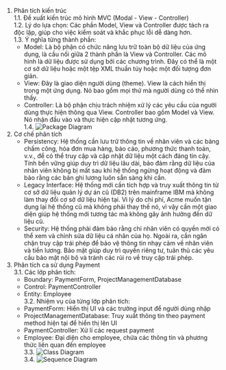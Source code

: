 1. Phân tích kiến trúc <br>
  1.1. Đề xuất kiến trúc mô hình MVC (Modal - View - Controller) <br>
  1.2. Lý do lựa chọn: Các phần Model, View và Controller được tách ra độc lập, giúp cho việc kiểm soát và khắc phục lỗi dễ dàng hơn. <br>
  1.3. Ý nghĩa từng thành phần: <br>
   * Model: Là bộ phận có chức năng lưu trữ toàn bộ dữ liệu của ứng dụng, là cầu nối giữa 2 thành phần là View và Controller. Các mô hình là dữ liệu được sử dụng bởi các chương trình. Đây có thể là một cơ sở dữ liệu hoặc một tệp XML thuần túy hoặc một đối tượng đơn giản. <br>
   * View: Đây là giao diện người dùng (theme). View là cách hiển thị trong một ứng dụng. Nó bao gồm mọi thứ mà người dùng có thể nhìn thấy. <br>
   * Controller: Là bộ phận chịu trách nhiệm xử lý các yêu cầu của người dùng thực hiện thông qua View. Controller bao gồm Model và View. Nó nhận đầu vào và thực hiện cập nhật tương ứng. <br>
  1.4. ![Package Diagram](https://www.planttext.com/api/plantuml/png/R55RRW8n3FptANo1lG5QKK6H-e644Es_kx5GIXuhnrM5gfwi7no9ApHPO0cKlsHcCZDsZh-7QL8I_VGE8EriG8c90TIgOrnHjwCj9snmvYWbd5lQ2dc0_iJWc-Kld4mM6UIsnMz0x0Rbi-zTt3E_lepGYlOIdNioteOC_rnTPZ5eeLYorvexlR4wlxkA_eKyeDRSHz6AgEAMqR0hhQCpB0zhZy36Ukv8p7sRkw3QVavAxvGu9roEj_D8_CWpBYbajUUW5rKn6HRQD6sr4wZMKvYXFfo6AFVnEKmvcFoJVm000F__0m00) <br>
2. Cơ chế phân tích <br>
   * Persistency: Hệ thống cần lưu trữ thông tin về nhân viên và các bảng chấm công, hóa đơn mua hàng, báo cáo, phương thức thanh toán, v.v., để có thể truy cập và cập nhật dữ liệu một cách đáng tin cậy. Tính bền vững giúp duy trì dữ liệu lâu dài, bảo đảm rằng dữ liệu của nhân viên không bị mất sau khi hệ thống ngừng hoạt động và đảm bảo rằng các bản ghi lương luôn sẵn sàng khi cần. <br>
   * Legacy Interface: Hệ thống mới cần tích hợp và truy xuất thông tin từ cơ sở dữ liệu quản lý dự án cũ (DB2) trên mainframe IBM mà không làm thay đổi cơ sở dữ liệu hiện tại. Vì lý do chi phí, Acme muốn tận dụng lại hệ thống cũ mà không phải thay thế nó, vì vậy cần một giao diện giúp hệ thống mới tương tác mà không gây ảnh hưởng đến dữ liệu cũ. <br>
   * Security: Hệ thống phải đảm bảo rằng chỉ nhân viên có quyền mới có thể xem và chỉnh sửa dữ liệu cá nhân của họ. Ngoài ra, cần ngăn chặn truy cập trái phép để bảo vệ thông tin nhạy cảm về nhân viên và tiền lương. Bảo mật giúp duy trì quyền riêng tư, tuân thủ các yêu cầu bảo mật nội bộ và tránh các rủi ro về truy cập trái phép. <br>
3. Phân tích ca sử dụng Payment <br>
   3.1. Các lớp phân tích: <br>
     * Boundary: PaymentForm, ProjectManagementDatabase <br>
     * Control: PaymentController <br>
     * Entity: Employee <br>
   3.2. Nhiệm vụ của từng lớp phân tích: <br>
     * PaymentForm: Hiển thị UI và các trường input để người dùng nhập <br>
     * ProjectManagementDatabase: Truy xuất thông tin theo payment method hiện tại để hiển thị lên UI <br>
     * PaymentController: Xử lí các request payment <br>
     * Employee: Đại diện cho employee, chứa các thông tin và phương thức liên quan đến employee <br>
   3.3. ![Class Diagram](https://www.planttext.com/api/plantuml/png/T5FBJkDG3DtdAxm4YKgiArHHaeuKCOMAnnevYSdSwNraxdMG2kBBMCmdpI_WF9f9Iidk-jZd-DZElu-_bu7HSsrq58MjiXLwD91h3679x5LMCwMvi_VgbU0yYbYn9eWR71A5PPFzx3niS6V8CZm6GJ5G5BKS-_WFvmrSN6IkjWNwtM81Rn78LwXGQTprMRSLAsV3oMcBbSHzV4tyonMfhMh-ZwrHQMNBPL5u2k40l4AxNUQvoF4OwULYPv-LDzYeJP6LzywlXGzB4kHziE7TRyf5qmhGj9GWOoO-ZvaI_TJAK3g1kFPU2dehArDfjoFgB4qakWJfZRtJchnGvzrZoYnsffm3LvFoWbeLA4iRsGxuGiTowwh9F4I6ZlQzIYE2Azuxd07rI9h079JbDcZHa3o3N8qjsqWrPXuWUDkayVNZvWpMo_Jd6IJftIf-U4fMczlxzE6zhSnaVpTV-B3Rw4rjCXdF13AJQnXZOf-qxExO00vFh7C_ljdPxCXYvk3fJqsXcUzNL4g6oStx6N-N-FrTpK7gK8J41ybIXI6w95l8d_e9003__mC0) <br>
   3.4. ![Sequence Diagram](https://www.planttext.com/api/plantuml/png/b5HBRjmm3Dth55osGEO2MHJ9V5hCmkYWmHo0iPYf6bboIJc0pvP5ZfGhbBBbHZDj0tHfyRt7zqZ2hyylDvAGqz1v8uyk04SXarpo1CVUOY8uuDXHID1G-XujhE2EVWuKMeAjmnDZPmosAJBikjx7aGXGu2Z4vZuEmIAFYyJdo5qkVZdkJHj3ukYNqcR-zCGPSDWOVNDfFDFSDPKYnn_KfWO3dYWBR37XFSe4tAwDoGPWzIdtWclubYrB4aWHXZbMNs9rKwmSmJtbzsmkavHxs2YLP-g7ZsyGjQSb1UmQ1PmexSE3HiFaOjWCp2fROYtsvzdL6Xf6sQgnNQk6EaBjbDZH4_eQfraKiLgQ5VaBz-3U31XBDJatMQBy7raTpYdd4LedlSUn1FlQPxYeqpAhQTxNUX8JIdxtY3FmOXztv7LxiZZ0O471n79cfbw3JhcqteT-q7LSvQS6dNVXT6ijaqXTMMDul6rRlPU5KD9CQZfabw_Wl3HDM2PhfTSxUolWFv3LLkTBUs-RCJmuxgGWBwP_liY_xABGfs5fbmgl5_gFlRGLfsRaix-XOFL7y0i00F__0m00)
